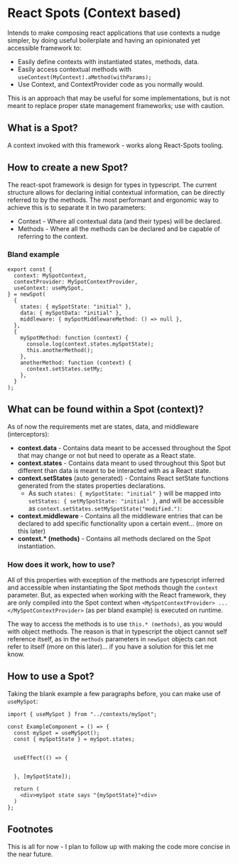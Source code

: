 # React Spots (Context based)

Intends to make composing react applications that use contexts a nudge simpler, by doing useful boilerplate and having an opinionated yet accessible framework to:

- Easily define contexts with instantiated states, methods, data.
- Easily access contextual methods with `useContext(MyContext).aMethod(withParams);`
- Use Context, and ContextProvider code as you normally would.

This is an approach that may be useful for some implementations, but is not meant to replace proper state management frameworks; use with caution.

## What is a Spot?

A context invoked with this framework - works along React-Spots tooling.

## How to create a new Spot?

The react-spot framework is design for types in typescript. The current structure allows for declaring initial contextual information, can be directly referred to by the methods. The most performant and ergonomic way to achieve this is to separate it in two parameters:

- Context - Where all contextual data (and their types) will be declared.
- Methods - Where all the methods can be declared and be capable of referring to the context.

### Bland example

```tsx
export const {
  context: MySpotContext,
  contextProvider: MySpotContextProvider,
  useContext: useMySpot,
} = newSpot(
  {
    states: { mySpotState: "initial" },
    data: { mySpotData: "initial" },
    middleware: { mySpotMiddlewareMethod: () => null },
  },
  {
    mySpotMethod: function (context) {
      console.log(context.states.mySpotState);
      this.anotherMethod();
    },
    anotherMethod: function (context) {
      context.setStates.setMy;
    },
  }
);
```

## What can be found within a Spot (context)?

As of now the requirements met are states, data, and middleware (interceptors):

- **context.data** - Contains data meant to be accessed throughout the Spot that may change or not but need to operate as a React state.
- **context.states** - Contains data meant to used throughout this Spot but different than data is meant to be interacted with as a React state.
- **context.setStates** (auto generated) - Contains React setState functions generated from the states properties declarations.
  - As such `states: { mySpotState: "initial" }` will be mapped into `setStates: { setMySpotState: "initial" }`, and will be accessible as `context.setStates.setMySpotState("modified.")`:
- **context.middleware** - Contains all the middleware entries that can be declared to add specific functionality upon a certain event... (more on this later)
- **context.\* (methods)** - Contains all methods declared on the Spot instantiation.

### How does it work, how to use?

All of this properties with exception of the methods are typescript inferred and accessible when instantiating the Spot methods though the `context` parameter. But, as expected when working with the React framework, they are only compiled into the Spot context when `<MySpotContextProvider> ... </MySpotContextProvider>` (as per bland example) is executed on runtime.

The way to access the methods is to use `this.* (methods)`, as you would with object methods. The reason is that in typescript the object cannot self reference itself, as in the `methods` parameters in `newSpot` objects can not refer to itself (more on this later)... if you have a solution for this let me know.

## How to use a Spot?

Taking the blank example a few paragraphs before, you can make use of `useMySpot`:

```tsx
import { useMySpot } from "../contexts/mySpot";

const ExampleComponent = () => {
  const mySpot = useMySpot();
  const { mySpotState } = mySpot.states;


  useEffect(() => {


  }, [mySpotState]);

  return (
    <div>mySpot state says "{mySpotState}"<div>
  )
};
```

## Footnotes

This is all for now - I plan to follow up with making the code more concise in the near future.
